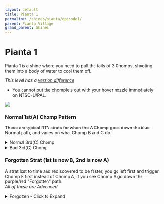 ```yaml
---
layout: default 
title: Pianta 1
permalink: /shines/pianta/episode1/
parent: Pianta Village
grand_parent: Shines
---
```

# Pianta 1 

Pianta 1 is a shine where you need to pull the tails of 3 Chomps, shooting them into a body of water to cool them off.  

*This level has a [version difference](https://smscommunity.notion.site/Version-Differences-a2da9d8b0b33445a9f361d633f38e969)*  

- You cannot put the chomplets out with your hover nozzle immediately on NTSC-U/PAL. 

<img src="https://i.imgur.com/fw4J7TW.png">  

### Normal 1st(A) Chomp Pattern  
These are typical RTA strats for when the A Chomp goes down the blue Normal path, and varies on what Chomp B and C do.  

<details markdown="block">
  <summary markdown="span">
    Normal 3rd(C) Chomp 
  </summary>
  {: .text-gamma}
#### Wait at Wall  
*Beginner and NTSC-U/PAL Friendly, use spam sprays instead of hover*  
{% include yt.html id="_ZkoUbYRWrk" %}  

#### Bait Chomp  
*Beginner and NTSC-U/PAL Friendly, use spam sprays instead of hover*  
{% include yt.html id="BO18jxRH70M" %}  

#### Slide Past  
*Advanced*  
{% include yt.html id="Bz_l6_86h-Q" %}  
</details>   

<details markdown="block">
  <summary markdown="span">
    Bad 3rd(C) Chomp  
  </summary>
  {: .text-gamma}
#### Typical RTA Strat  
*Beginner and NTSC-U/PAL Friendly*  
{% include yt.html id="tJDFV1A7was" %}  

#### Down Bad  
*Advanced*  
{% include yt.html id="Viy4GiOKJXw" %}  
</details>   


### Forgotten Strat (1st is now B, 2nd is now A)   

A strat lost to time and rediscovered to be faster, you go left first and trigger Chomp B first instead of Chomp A, if you see Chomp A go down the purple/red "Forgotten" path.  
*All of these are Advanced*  

<details markdown="block">
  <summary markdown="span">
    Forgotten - Click to Expand
  </summary>
  {: .text-gamma}
#### Good 2nd(A), Good 3rd(C).  
{% include yt.html id="Bz_l6_86h-Q" %}  
  
#### Good 2nd(A), Bad 3rd(C).  
{% include yt.html id="YMXdBLGHEEc" %}  

#### Bad 2nd(A), Good 3rd(C).  
{% include yt.html id="tDcJhRAA9_Y" %}  
</details>   
